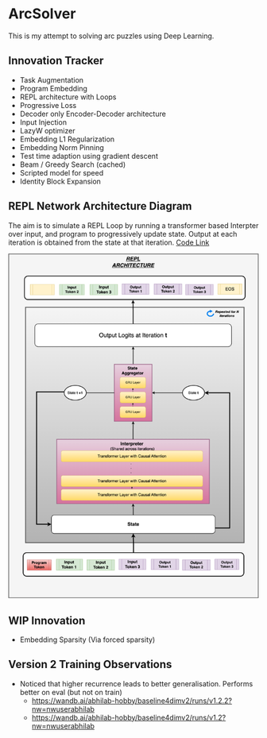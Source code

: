 # ArcSolver
This is my attempt to solving arc puzzles using Deep Learning.

## Innovation Tracker
- Task Augmentation
- Program Embedding
- REPL architecture with Loops
- Progressive Loss
- Decoder only Encoder-Decoder architecture
- Input Injection
- LazyW optimizer
- Embedding L1 Regularization
- Embedding Norm Pinning
- Test time adaption using gradient descent
- Beam / Greedy Search (cached)
- Scripted model for speed
- Identity Block Expansion


## REPL Network Architecture Diagram
The aim is to simulate a REPL Loop by running a transformer based Interpter over input, and program to progressively update state. Output at each iteration is obtained from the state at that iteration. [Code Link](src/repl.py)


![REPL Network](REPL_Architecture.png)

## WIP Innovation 
- Embedding Sparsity (Via forced sparsity)

## Version 2 Training Observations
-  Noticed that higher recurrence leads to better generalisation. Performs better on eval (but not on train)
    - https://wandb.ai/abhilab-hobby/baseline4dimv2/runs/v1.2.2?nw=nwuserabhilab
    - https://wandb.ai/abhilab-hobby/baseline4dimv2/runs/v1.2?nw=nwuserabhilab